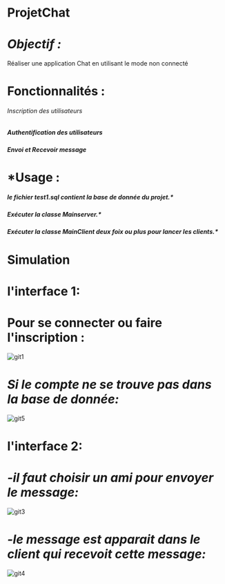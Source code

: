 # ProjetChat
# *****Objectif :***** 
Réaliser une application Chat en utilisant le mode non connecté 
# ****Fonctionnalités :****
###### Inscription des utilisateurs

##### Authentification des utilisateurs
##### Envoi et Recevoir message
# *****Usage :****
##### le fichier test1.sql contient la base de donnée du projet.*
##### Exécuter la classe Mainserver.*
##### Exécuter la classe MainClient deux foix ou plus pour lancer les clients.*
# ****Simulation****
# **l'interface 1:**
  
# Pour se connecter ou faire l'inscription :

![git1](https://user-images.githubusercontent.com/108548578/212135762-a645ca54-cf69-4a4d-812d-c3b3c43f0998.PNG)
# *Si le compte ne se trouve pas dans la base de donnée:*
![git5](https://user-images.githubusercontent.com/108548578/212140458-257254ba-d678-40a5-a29e-0d62cb1bfc99.PNG)


# **l'interface 2:**

# *-il faut choisir un ami pour envoyer le message:*

![git3](https://user-images.githubusercontent.com/108548578/212137487-0d02c6cd-8a22-4f80-9699-6419362c627d.PNG)

# *-le message est apparait dans le client qui recevoit cette message:*

![git4](https://user-images.githubusercontent.com/108548578/212138060-94b2e8ba-b17e-43db-97da-88d1aa145585.PNG)


 
